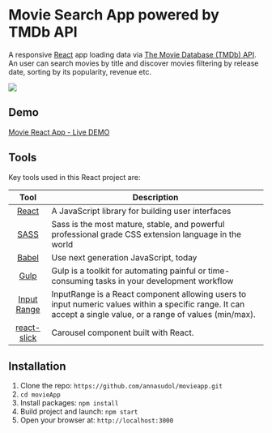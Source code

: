 # Movie Search App powered by TMDb API

A responsive [React](http://facebook.github.io/react/index.html) app loading data via [The Movie Database (TMDb) API](https://www.themoviedb.org/documentation/api). An user can search movies by title and discover movies filtering by release date, sorting by its popularity, revenue etc.

![](https://github.com/annasudol/movieApp/blob/master/src/images/gif.gif)

## Demo
[Movie React App - Live DEMO](https://annasudol.github.io/movieapp/)

## Tools
Key tools used in this React project are:

| Tool             | Description   |
| :-------------:|--------------|
| [React](http://facebook.github.io/react/index.html) | A JavaScript library for building user interfaces |
| [SASS](http://sass-lang.com/) | 	Sass is the most mature, stable, and powerful professional grade CSS extension language in the world |
| [Babel](https://babeljs.io/) | Use next generation JavaScript, today |
| [Gulp](http://gulpjs.com/) | Gulp is a toolkit for automating painful or time-consuming tasks in your development workflow |
| [Input Range](https://www.npmjs.com/package/react-input-range) | InputRange is a React component allowing users to input numeric values within a specific range. It can accept a single value, or a range of values (min/max). |
| [react-slick](https://www.npmjs.com/package/react-slick) | Carousel component built with React.

## Installation

1. Clone the repo: `https://github.com/annasudol/movieapp.git`
2. `cd movieApp`
2. Install packages: `npm install`
3. Build project and launch: `npm start`
4. Open your browser at: `http://localhost:3000`

